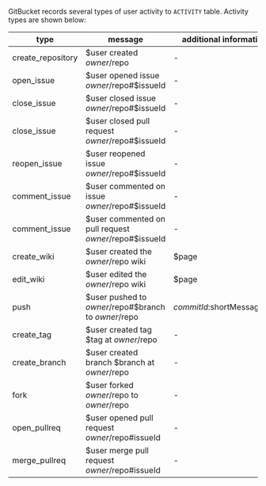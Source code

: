 GitBucket records several types of user activity to ```ACTIVITY``` table. Activity types are shown below:

type              | message                                              | additional information
------------------|------------------------------------------------------|------------------------
create_repository |$user created $owner/$repo                            |-
open_issue        |$user opened issue $owner/$repo#$issueId              |-
close_issue       |$user closed issue $owner/$repo#$issueId              |-
close_issue       |$user closed pull request $owner/$repo#$issueId       |-
reopen_issue      |$user reopened issue $owner/$repo#$issueId            |-
comment_issue     |$user commented on issue $owner/$repo#$issueId        |-
comment_issue     |$user commented on pull request $owner/$repo#$issueId |-
create_wiki       |$user created the $owner/$repo wiki                   |$page
edit_wiki         |$user edited the $owner/$repo wiki                    |$page
push              |$user pushed to $owner/$repo#$branch to $owner/$repo  |$commitId:$shortMessage\n*
create_tag        |$user created tag $tag at $owner/$repo                |-
create_branch     |$user created branch $branch at $owner/$repo          |-
fork              |$user forked $owner/$repo to $owner/$repo             |-
open_pullreq      |$user opened pull request $owner/$repo#issueId        |-
merge_pullreq     |$user merge pull request $owner/$repo#issueId         |-
